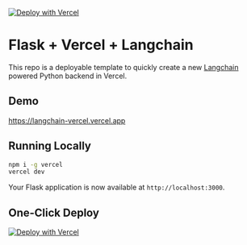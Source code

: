 [![Deploy with Vercel](https://vercel.com/button)](https://vercel.com/new/clone?repository-url=https%3A%2F%2Fgithub.com%2Faavetis%2Flangchain-vercel)

# Flask + Vercel + Langchain

This repo is a deployable template to quickly create a new [Langchain](https://github.com/hwchase17/langchain/) powered Python backend in Vercel.

## Demo

https://langchain-vercel.vercel.app

## Running Locally

```bash
npm i -g vercel
vercel dev
```

Your Flask application is now available at `http://localhost:3000`.

## One-Click Deploy

[![Deploy with Vercel](https://vercel.com/button)](https://vercel.com/new/clone?repository-url=https%3A%2F%2Fgithub.com%2Faavetis%2Flangchain-vercel)
